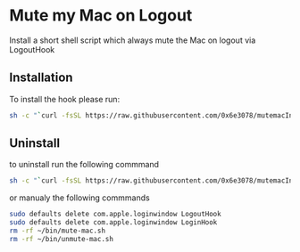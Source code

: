 # Mute my Mac on Logout

Install a short shell script which always mute the Mac on logout via LogoutHook

## Installation

To install the hook please run:

```bash
sh -c "`curl -fsSL https://raw.githubusercontent.com/0x6e3078/mutemacInstall/master/installMuteMac.sh`"
```

## Uninstall

to uninstall run the following commmand

```bash
sh -c "`curl -fsSL https://raw.githubusercontent.com/0x6e3078/mutemacInstall/master/installMuteMac.sh uninstall`"
```

or manualy the following commmands

```bash
sudo defaults delete com.apple.loginwindow LogoutHook
sudo defaults delete com.apple.loginwindow LoginHook
rm -rf ~/bin/mute-mac.sh
rm -rf ~/bin/unmute-mac.sh
```
